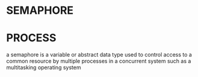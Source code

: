 # SEMAPHORE
# PROCESS

a semaphore is a variable or abstract data type used to control access to a common resource by multiple processes in a concurrent system such as a multitasking operating system